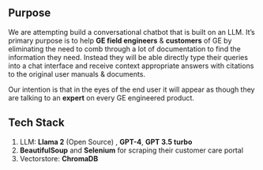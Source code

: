 ## Purpose
We are attempting build a conversational chatbot that is built on an LLM. It’s primary purpose is to help **GE field engineers** & **customers** of GE by eliminating the need to comb through a lot of documentation to find the information they need. Instead they will be able directly type their queries into a chat interface and receive context appropriate answers with citations to the original user manuals & documents. 

Our intention is that in the eyes of the end user it will appear as though they are talking to an **expert** on every GE engineered product. 

## Tech Stack
1. LLM: **Llama 2** (Open Source) , **GPT-4**, **GPT 3.5 turbo**
2. **BeautifulSoup** and **Selenium** for scraping their customer care portal
3. Vectorstore: **ChromaDB**

